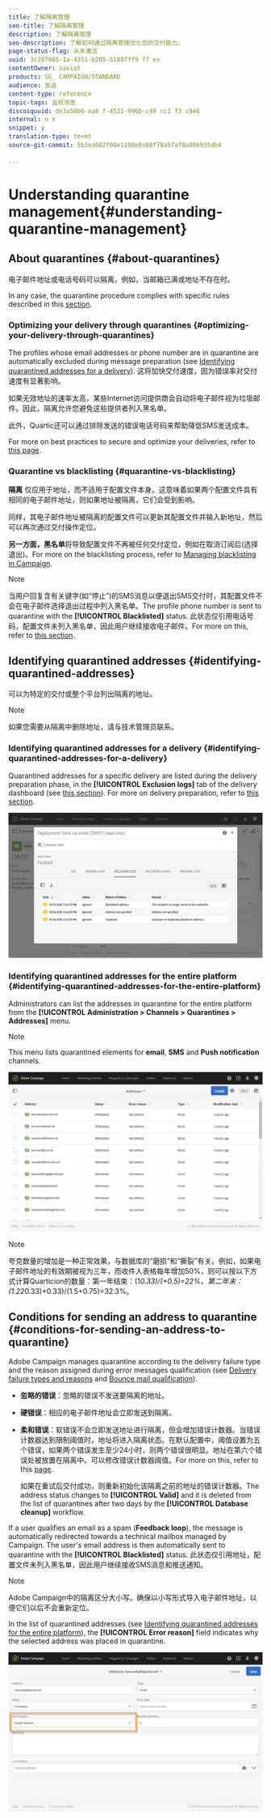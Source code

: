 ```yaml
---
title: 了解隔离管理
seo-title: 了解隔离管理
description: 了解隔离管理
seo-description: 了解如何通过隔离管理优化您的交付能力。
page-status-flag: 从未激活
uuid: 3c287865-1a-4351-b205-51807ff9 f7 ex
contentOwner: saviat
products: SG_ CAMPAIGN/STANDARD
audience: 发送
content-type: reference
topic-tags: 监视消息
discoiquuid: de3a50b6-ea8 f-4521-996b-c49 cc1 f3 c946
internal: n n
snippet: y
translation-type: tm+mt
source-git-commit: 5b3ea982f08e1198e8c88f78a5faf8a80b935db4

---
```



# Understanding quarantine management{#understanding-quarantine-management}

## About quarantines {#about-quarantines}

电子邮件地址或电话号码可以隔离，例如，当邮箱已满或地址不存在时。

In any case, the quarantine procedure complies with specific rules described in this [section](../../sending/using/understanding-quarantine-management.md#conditions-for-sending-an-address-to-quarantine).

### Optimizing your delivery through quarantines {#optimizing-your-delivery-through-quarantines}

The profiles whose email addresses or phone number are in quarantine are automatically excluded during message preparation (see [Identifying quarantined addresses for a delivery](../../sending/using/understanding-quarantine-management.md#identifying-quarantined-addresses-for-a-delivery)). 这将加快交付速度，因为错误率对交付速度有显著影响。

如果无效地址的速率太高，某些Internet访问提供商会自动将电子邮件视为垃圾邮件。因此，隔离允许您避免这些提供者列入黑名单。

此外，Quartic还可以通过排除发送的错误电话号码来帮助降低SMS发送成本。

For more on best practices to secure and optimize your deliveries, refer to [this page](https://docs.campaign.adobe.com/doc/standard/getting_started/en/ACS_DeliveryBestPractices.html).

### Quarantine vs blacklisting {#quarantine-vs-blacklisting}

**隔离** 仅应用于地址，而不适用于配置文件本身。这意味着如果两个配置文件具有相同的电子邮件地址，则如果地址被隔离，它们会受到影响。

同样，其电子邮件地址被隔离的配置文件可以更新其配置文件并输入新地址，然后可以再次通过交付操作定位。

**另一方面，黑名单**&#x200B;将导致配置文件不再被任何交付定位，例如在取消订阅后(选择退出)。For more on the blacklisting process, refer to [Managing blacklisting in Campaign](../../audiences/using/about-opt-in-and-opt-out-in-campaign.md).

>[!NOTE]
>
>当用户回复含有关键字(如“停止”)的SMS消息以便退出SMS交付时，其配置文件不会在电子邮件选择退出过程中列入黑名单。The profile phone number is sent to quarantine with the **[!UICONTROL Blacklisted]** status. 此状态仅引用电话号码，配置文件未列入黑名单，因此用户继续接收电子邮件。For more on this, refer to [this section](../../channels/using/managing-incoming-sms.md#managing-stop-sms).

## Identifying quarantined addresses {#identifying-quarantined-addresses}

可以为特定的交付或整个平台列出隔离的地址。

>[!NOTE]
>
>如果您需要从隔离中删除地址，请与技术管理员联系。

### Identifying quarantined addresses for a delivery {#identifying-quarantined-addresses-for-a-delivery}

Quarantined addresses for a specific delivery are listed during the delivery preparation phase, in the **[!UICONTROL Exclusion logs]** tab of the delivery dashboard (see [this section](../../sending/using/monitoring-a-delivery.md#exclusion-logs)). For more on delivery preparation, refer to [this section](../../sending/using/preparing-the-send.md).

![](assets/exclusion_logs.png)

### Identifying quarantined addresses for the entire platform {#identifying-quarantined-addresses-for-the-entire-platform}

Administrators can list the addresses in quarantine for the entire platform from the **[!UICONTROL Administration > Channels > Quarantines > Addresses]** menu.

>[!NOTE]
>
>This menu lists quarantined elements for **email**, **SMS** and **Push notification** channels.

![](assets/quarantines1.png)

>[!NOTE]
>
>夸克数量的增加是一种正常效果，与数据库的“磨损”和“撕裂”有关。例如，如果电子邮件地址的有效期被视为三年，而收件人表格每年增加50%，则可以按以下方式计算Quarticion的数量：第一年结束：(1*0.33)/(+0.5)=22%。第二年末：(1.22*0.33)+0.33)/(1.5+0.75)=32.3%。

## Conditions for sending an address to quarantine {#conditions-for-sending-an-address-to-quarantine}

Adobe Campaign manages quarantine according to the delivery failure type and the reason assigned during error messages qualification (see [Delivery failure types and reasons](../../sending/using/understanding-delivery-failures.md#delivery-failure-types-and-reasons) and [Bounce mail qualification](../../sending/using/understanding-delivery-failures.md#bounce-mail-qualification)).

* **忽略的错误**：忽略的错误不发送要隔离的地址。
* **硬错误**：相应的电子邮件地址会立即发送到隔离。
* **柔和错误**：软错误不会立即发送地址进行隔离，但会增加错误计数器。当错误计数器达到限制阈值时，地址将进入隔离状态。在默认配置中，阈值设置为五个错误，如果两个错误发生至少24小时，则两个错误很明显。地址在第六个错误处被放置在隔离中。可以修改错误计数器阈值。For more on this, refer to this [page](../../administration/using/configuring-email-channel.md#email-channel-parameters).

   如果在重试后交付成功，则重新初始化该隔离之前的地址的错误计数器。The address status changes to **[!UICONTROL Valid]** and it is deleted from the list of quarantines after two days by the **[!UICONTROL Database cleanup]** workflow.

If a user qualifies an email as a spam (**Feedback loop**), the message is automatically redirected towards a technical mailbox managed by Campaign. The user's email address is then automatically sent to quarantine with the **[!UICONTROL Blacklisted]** status. 此状态仅引用地址，配置文件未列入黑名单，因此用户继续接收SMS消息和推送通知。

>[!NOTE]
Adobe Campaign中的隔离区分大小写。确保以小写形式导入电子邮件地址，以便它们以后不会重新定位。

In the list of quarantined addresses (see [Identifying quarantined addresses for the entire platform](../../sending/using/understanding-quarantine-management.md#identifying-quarantined-addresses-for-the-entire-platform)), the **[!UICONTROL Error reason]** field indicates why the selected address was placed in quarantine.

![](assets/quarantines2.png)

